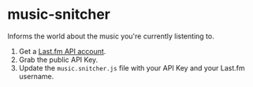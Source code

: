 music-snitcher
==============

Informs the world about the music you're currently listenting to.


1. Get a [Last.fm API account](http://www.last.fm/api/account/create).
2. Grab the public API Key.
3. Update the ```music.snitcher.js``` file with your API Key and your Last.fm username.
